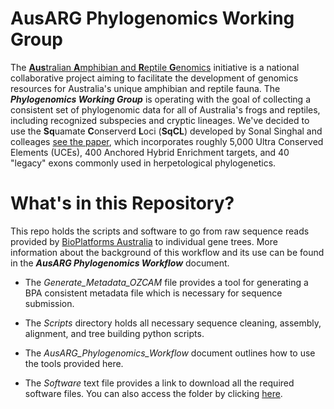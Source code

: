 # AusARG Phylogenomics Working Group

The [**Aus**tralian **A**mphibian and **R**eptile **G**enomics](https://ausargenomics.com/) initiative is a national collaborative project aiming to facilitate the development of genomics resources for Australia's unique amphibian and reptile fauna. The ***Phylogenomics Working Group*** is operating with the goal of collecting a consistent set of phylogenomic data for all of Australia's frogs and reptiles, including recognized subspecies and cryptic lineages. We've decided to use the **Sq**uamate **C**onserverd **L**oci (**SqCL**) developed by Sonal Singhal and colleages [see the paper](https://onlinelibrary.wiley.com/doi/full/10.1111/1755-0998.12681), which incorporates roughly 5,000 Ultra Conserved Elements (UCEs), 400 Anchored Hybrid Enrichment targets, and 40 "legacy" exons commonly used in herpetological phylogenetics. 

# What's in this Repository?

This repo holds the scripts and software to go from raw sequence reads provided by [BioPlatforms Australia](https://bioplatforms.com/) to individual gene trees. More information about the background of this workflow and its use can be found in the ***AusARG Phylogenomics Workflow*** document. 

+ The *Generate_Metadata_OZCAM* file provides a tool for generating a BPA consistent metadata file which is necessary for sequence submission. 

+ The *Scripts* directory holds all necessary sequence cleaning, assembly, alignment, and tree building python scripts. 

+ The *AusARG_Phylogenomics_Workflow* document outlines how to use the tools provided here. 

+ The *Software* text file provides a link to download all the required software files. You can also access the folder by clicking [here](https://drive.google.com/drive/folders/1wb7OgU4nnvpd-RPT7XZHkp4ewABX7IRS?usp=sharing). 

